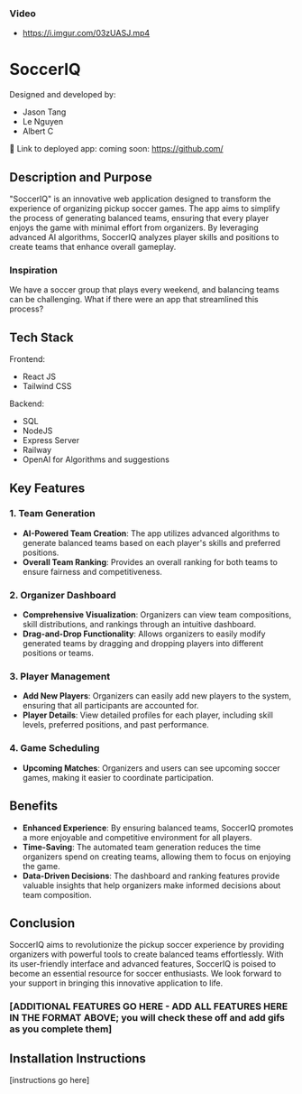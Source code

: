 ### Video

- https://i.imgur.com/03zUASJ.mp4

# SoccerIQ

Designed and developed by:

- Jason Tang
- Le Nguyen
- Albert C

🔗 Link to deployed app: coming soon: https://github.com/

## Description and Purpose

"SoccerIQ" is an innovative web application designed to transform the experience of organizing pickup soccer games. The app aims to simplify the process of generating balanced teams, ensuring that every player enjoys the game with minimal effort from organizers. By leveraging advanced AI algorithms, SoccerIQ analyzes player skills and positions to create teams that enhance overall gameplay.

### Inspiration

We have a soccer group that plays every weekend, and balancing teams can be challenging. What if there were an app that streamlined this process?

## Tech Stack

Frontend:

- React JS
- Tailwind CSS

Backend:

- SQL
- NodeJS
- Express Server
- Railway
- OpenAI for Algorithms and suggestions

## Key Features

### 1. Team Generation

- **AI-Powered Team Creation**: The app utilizes advanced algorithms to generate balanced teams based on each player's skills and preferred positions.
- **Overall Team Ranking**: Provides an overall ranking for both teams to ensure fairness and competitiveness.

### 2. Organizer Dashboard

- **Comprehensive Visualization**: Organizers can view team compositions, skill distributions, and rankings through an intuitive dashboard.
- **Drag-and-Drop Functionality**: Allows organizers to easily modify generated teams by dragging and dropping players into different positions or teams.

### 3. Player Management

- **Add New Players**: Organizers can easily add new players to the system, ensuring that all participants are accounted for.
- **Player Details**: View detailed profiles for each player, including skill levels, preferred positions, and past performance.

### 4. Game Scheduling

- **Upcoming Matches**: Organizers and users can see upcoming soccer games, making it easier to coordinate participation.

## Benefits

- **Enhanced Experience**: By ensuring balanced teams, SoccerIQ promotes a more enjoyable and competitive environment for all players.
- **Time-Saving**: The automated team generation reduces the time organizers spend on creating teams, allowing them to focus on enjoying the game.
- **Data-Driven Decisions**: The dashboard and ranking features provide valuable insights that help organizers make informed decisions about team composition.

## Conclusion

SoccerIQ aims to revolutionize the pickup soccer experience by providing organizers with powerful tools to create balanced teams effortlessly. With its user-friendly interface and advanced features, SoccerIQ is poised to become an essential resource for soccer enthusiasts. We look forward to your support in bringing this innovative application to life.

### [ADDITIONAL FEATURES GO HERE - ADD ALL FEATURES HERE IN THE FORMAT ABOVE; you will check these off and add gifs as you complete them]

## Installation Instructions

[instructions go here]

